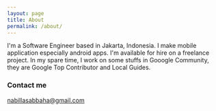```yaml
---
layout: page
title: About
permalink: /about/
---
```


I'm a Software Engineer based in Jakarta, Indonesia. I make mobile application especially android apps. I'm available for hire on a freelance project. In my spare time, I work on some stuffs in Gooogle Community, they are Google Top Contributor and Local Guides.

### Contact me

[nabillasabbaha@gmail.com](mailto:nabillasabbaha@gmail.com)

